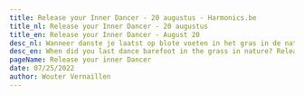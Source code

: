```yaml
---
title: Release your Inner Dancer - 20 augustus - Harmonics.be
title_nl: Release your Inner Dancer - 20 augustus
title_en: Release your Inner Dancer - August 20
desc_nl: Wanneer danste je laatst op blote voeten in het gras in de natuur?  Laat je innerlijke kind vrij en dans met ons mee op 20 augustus in Haaltert
desc_en: When did you last dance barefoot in the grass in nature? Release your inner child and dance with us on August 20 in Haaltert
pageName: Release your inner Dancer
date: 07/25/2022
author: Wouter Vernaillen
---
```


<TranslatedSection>
<template #nl>

_Wanneer danste je laatst op blote voeten in het gras in de natuur?_

### Dans met ons mee op 20 augustus

Diep vanbinnen hebben we allemaal de behoefte om uitbundig te mogen zijn, om ons innerlijke wildheid los te laten.

We bieden daarom graag een plek en een moment aan waar het kind van 3 in ons eens opnieuw mag vrij zijn.<br/>
Dit in de vorm van een [Ecstatic Dance](/blog/watisecstaticdance) sessie, een dansreisje waarbij we verbinding maken met ons innerlijke zelf, gewoon "mogen zijn", vrij bewegen en onze energie loslaten.

Het thema van de sessie op 20 augustus is "Release your inner Dancer". We nodigen uit om "los te laten", geleid door ritme en de kracht van muziek, op een veilige manier, zonder andere middelen om onze remmingen weg te nemen.

Inschrijven kan door een bericht te sturen naar Wouter m.b.v. het [contact formulier](/contact), met vermelding van het aantal personen. Breng gerust vrienden of vriendinnen mee die hier ook zin in hebben.

### Praktische gegevens

* we starten met dansen om 19u, kom bij voorkeur een kwartiertje vroeger
* de dans duurt ongeveer 2u
* er wordt water en fruitsap voorzien

### enkele richtlijnen voor tijdens de dans

* we dansen bij voorkeur op blote voeten
* er wordt niet gepraat terwijl we dansen
* geen alcohol, sigaretten of andere middelen

### De locatie: KrimpVarkie Huisi, Haaltert

<image-gallery folder="blog/releaseyourinnerdancer" />

### Adres

Krimpvarkie Huisi<br/>
Brantegemstraat 5<br/>
9450 Haaltert<br/>

### Parkeren

Parkeren doe je op de Keiberg in Haaltert!
Er zijn parkeervakken voorzien bovenop de Keiberg.
Probeer te parkeren ter hoogte van de oneven huisnummers 61-63-...
Stap richting het witte kapeltje onderaan de keiberg (100m)

Aan de kapel sla je links in de brantegemstraat tot voorbij huisnummer 5 (50m).

Daar zie je een bordje (zie foto hierboven) en een pad richting Krimpvarki.

U heeft uw bestemming bereikt.

</template>
<template #en>
English translation will follow soon

### The location: KrimpVarkie Huisi

<image-gallery folder="blog/releaseyourinnerdancer" />

</template>
</TranslatedSection>
